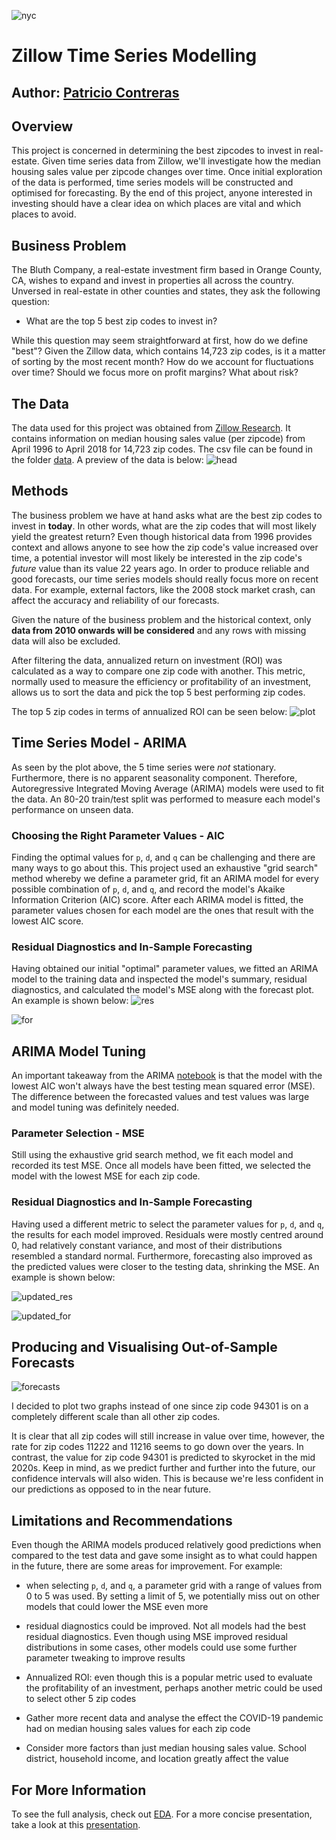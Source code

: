 ![nyc](images/nyc.jpg)
# Zillow Time Series Modelling

## Author: [Patricio Contreras](https://www.linkedin.com/in/pcontreras97/)

## Overview

This project is concerned in determining the best zipcodes to invest in real-estate.  Given time series data from Zillow, we'll investigate how the median housing sales value per zipcode changes over time.  Once initial exploration of the data is performed, time series models will be constructed and optimised for forecasting.  By the end of this project, anyone interested in investing should have a clear idea on which places are vital and which places to avoid.

## Business Problem

The Bluth Company, a real-estate investment firm based in Orange County, CA, wishes to expand and invest in properties all across the country.  Unversed in real-estate in other counties and states, they ask the following question:

- What are the top 5 best zip codes to invest in?

While this question may seem straightforward at first, how do we define "best"?  Given the Zillow data, which contains 14,723 zip codes, is it a matter of sorting by the most recent month?  How do we account for fluctuations over time?  Should we focus more on profit margins?  What about risk?

## The Data

The data used for this project was obtained from [Zillow Research](https://www.zillow.com/research/data/).  It contains information on median housing sales value (per zipcode) from April 1996 to April 2018 for 14,723 zip codes.  The csv file can be found in the folder [data](data).  A preview of the data is below:
![head](images/data_head.png)

## Methods

The business problem we have at hand asks what are the best zip codes to invest in **today**.  In other words, what are the zip codes that will most likely yield the greatest return?  Even though historical data from 1996 provides context and allows anyone to see how the zip code's value increased over time, a potential investor will most likely be interested in the zip code's _future_ value than its value 22 years ago.  In order to produce reliable and good forecasts, our time series models should really focus more on recent data.  For example, external factors, like the 2008 stock market crash, can affect the accuracy and reliability of our forecasts.

Given the nature of the business problem and the historical context, only **data from 2010 onwards will be considered** and any rows with missing data will also be excluded.  

After filtering the data, annualized return on investment (ROI) was calculated as a way to compare one zip code with another.  This metric, normally used to measure the efficiency or profitability of an investment, allows us to sort the data and pick the top 5 best performing zip codes.

The top 5 zip codes in terms of annualized ROI can be seen below:
![plot](images/top5.png)

## Time Series Model - ARIMA

As seen by the plot above, the 5 time series were _not_ stationary.  Furthermore, there is no apparent seasonality component.  Therefore, Autoregressive Integrated Moving Average (ARIMA) models were used to fit the data.  An 80-20 train/test split was performed to measure each model's performance on unseen data.

### Choosing the Right Parameter Values - AIC

Finding the optimal values for `p`, `d`, and `q` can be challenging and there are many ways to go about this.  This project used an exhaustive "grid search" method whereby we define a parameter grid, fit an ARIMA model for every possible combination of `p`, `d`, and `q`, and record the model's Akaike Information Criterion (AIC) score.  After each ARIMA model is fitted, the parameter values chosen for each model are the ones that result with the lowest AIC score.

### Residual Diagnostics and In-Sample Forecasting

Having obtained our initial "optimal" parameter values, we fitted an ARIMA model to the training data and inspected the model's summary, residual diagnostics, and calculated the model's MSE along with the forecast plot.  An example is shown below:
![res](images/res_diagnostics.png)

![for](images/11216_forecast.png)

## ARIMA Model Tuning

An important takeaway from the ARIMA [notebook](ARIMA.ipynb) is that the model with the lowest AIC won't always have the best testing mean squared error (MSE).  The difference between the forecasted values and test values was large and model tuning was definitely needed.

### Parameter Selection - MSE

Still using the exhaustive grid search method, we fit each model and recorded its test MSE.  Once all models have been fitted, we selected the model with the lowest MSE for each zip code.

### Residual Diagnostics and In-Sample Forecasting

Having used a different metric to select the parameter values for `p`, `d`, and `q`, the results for each model improved.  Residuals were mostly centred around 0, had relatively constant variance, and most of their distributions resembled a standard normal.  Furthermore, forecasting also improved as the predicted values were closer to the testing data, shrinking the MSE.  An example is shown below:

![updated_res](images/updated_res.png)

![updated_for](images/updated_for.png)

## Producing and Visualising Out-of-Sample Forecasts

![forecasts](images/forecasts.png)

I decided to plot two graphs instead of one since zip code 94301 is on a completely different scale than all other zip codes.

It is clear that all zip codes will still increase in value over time, however, the rate for zip codes 11222 and 11216 seems to go down over the years.  In contrast, the value for zip code 94301 is predicted to skyrocket in the mid 2020s.  Keep in mind, as we predict further and further into the future, our confidence intervals will also widen.  This is because we're less confident in our predictions as opposed to in the near future.

## Limitations and Recommendations

Even though the ARIMA models produced relatively good predictions when compared to the test data and gave some insight as to what could happen in the future, there are some areas for improvement.  For example:

- when selecting `p`, `d`, and `q`, a parameter grid with a range of values from 0 to 5 was used.  By setting a limit of 5, we potentially miss out on other models that could lower the MSE even more

- residual diagnostics could be improved.  Not all models had the best residual diagnostics.  Even though using MSE improved residual distributions in some cases, other models could use some further parameter tweaking to improve results

- Annualized ROI: even though this is a popular metric used to evaluate the profitability of an investment, perhaps another metric could be used to select other 5 zip codes

- Gather more recent data and analyse the effect the COVID-19 pandemic had on median housing sales values for each zip code

- Consider more factors than just median housing sales value.  School district, household income, and location greatly affect the value

## For More Information

To see the full analysis, check out [EDA](EDA.ipynb).  For a more concise presentation, take a look at this [presentation](presentation.pdf).